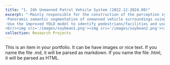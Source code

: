 ```yaml
---
title: "1. 24h Unmanned Patrol Vehicle System (2022.12-2024.08)"
excerpt: "·Mainly responsible for the construction of the perception system based on sensor fusion.
·Panoramic semantic segmentation of unmanned vehicle surroundings using unsupervised method.
·Use the improved YOLO model to identify pedestrians/facilities and use the NeRF model to reconstruct the surrounding environment.
<br/><img src='/images/soybean1.png'><img src='/images/soybean2.png'><img src='/images/soybean3.png'>"
collection: Research Projects
---
```


This is an item in your portfolio. It can be have images or nice text. If you name the file .md, it will be parsed as markdown. If you name the file .html, it will be parsed as HTML. 

